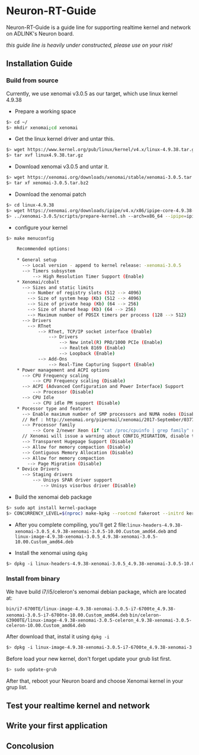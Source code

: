 # Neuron-RT-Guide

Neuron-RT-Guide is a guide line for supporting realtime kernel and network on ADLINK's Neuron board.

*this guide line is heavily under constructed, please use on your risk!*

## Installation Guide

### Build from source

Currently, we use xenomai v3.0.5 as our target, which use linux kernel 4.9.38

* Prepare a working space

```bash
$> cd ~/
$> mkdir xenomai;cd xenomai
```

* Get the linux kernel driver and untar this.

```bash
$> wget https://www.kernel.org/pub/linux/kernel/v4.x/linux-4.9.38.tar.gz
$> tar xvf linux4.9.38.tar.gz
```

* Download xenomai v3.0.5 and untar it.

```bash
$> wget https://xenomai.org/downloads/xenomai/stable/xenomai-3.0.5.tar.bz2
$> tar xf xenomai-3.0.5.tar.bz2
```

* Download the xenomai patch

```bash
$> cd linux-4.9.38
$> wget https://xenomai.org/downloads/ipipe/v4.x/x86/ipipe-core-4.9.38-x86-4.patch
$> ../xenomai-3.0.5/scripts/prepare-kernel.sh --arch=x86_64 --ipipe=ipipe-core-4.9.38-x86-4.patch
```

* configure your kernel

```bash
$> make menuconfig
```

```bash
	Recommended options:
	
	* General setup
	  --> Local version - append to kernel release: -xenomai-3.0.5
	  --> Timers subsystem
	      --> High Resolution Timer Support (Enable)
	* Xenomai/cobalt
	  --> Sizes and static limits
	    --> Number of registry slots (512 --> 4096)
	    --> Size of system heap (Kb) (512 --> 4096)
	    --> Size of private heap (Kb) (64 --> 256)
	    --> Size of shared heap (Kb) (64 --> 256)
	    --> Maximum number of POSIX timers per process (128 --> 512)
	  --> Drivers
	    --> RTnet
	        --> RTnet, TCP/IP socket interface (Enable)
	            --> Drivers
	                --> New intel(R) PRO/1000 PCIe (Enable)
	                --> Realtek 8169 (Enable)
	                --> Loopback (Enable)
	        --> Add-Ons
	            --> Real-Time Capturing Support (Enable)
	* Power management and ACPI options
	  --> CPU Frequency scaling
	      --> CPU Frequency scaling (Disable)
	  --> ACPI (Advanced Configuration and Power Interface) Support
	      --> Processor (Disable)
	  --> CPU Idle
	      --> CPU idle PM support (Disable)
	* Pocessor type and features
	  --> Enable maximum number of SMP processors and NUMA nodes (Disable)
	  // Ref : http://xenomai.org/pipermail/xenomai/2017-September/037718.html
	  --> Processor family
	      --> Core 2/newer Xeon (if "cat /proc/cpuinfo | grep family" returns 6, set as Generic otherwise)
	  // Xenomai will issue a warning about CONFIG_MIGRATION, disable those in this order
	  --> Transparent Hugepage Support (Disable)
	  --> Allow for memory compaction (Disable)
	  --> Contiguous Memory Allocation (Disable)
	  --> Allow for memory compaction
	    --> Page Migration (Disable)
	* Device Drivers
	  --> Staging drivers
	      --> Unisys SPAR driver support
	         --> Unisys visorbus driver (Disable)
```

* Build the xenomai deb package

```bash
$> sudo apt install kernel-package
$> CONCURRENCY_LEVEL=$(nproc) make-kpkg --rootcmd fakeroot --initrd kernel_image kernel_headers
```

* After you complete compiling, you'll get 2 file:`linux-headers-4.9.38-xenomai-3.0.5_4.9.38-xenomai-3.0.5-10.00.Custom_amd64.deb` and `linux-image-4.9.38-xenomai-3.0.5_4.9.38-xenomai-3.0.5-10.00.Custom_amd64.deb`

* Install the xenomai using `dpkg`

```bash
$> dpkg -i linux-headers-4.9.38-xenomai-3.0.5_4.9.38-xenomai-3.0.5-10.00.Custom_amd64.deb linux-image-4.9.38-xenomai-3.0.5_4.9.38-xenomai-3.0.5-10.00.Custom_amd64.deb
```

### Install from binary

We have build i7/i5/celeron's xenomai debian package, which are located at:

`bin/i7-6700TE/linux-image-4.9.38-xenomai-3.0.5-i7-6700te_4.9.38-xenomai-3.0.5-i7-6700te-10.00.Custom_amd64.deb`
`bin/celeron-G3900TE/linux-image-4.9.38-xenomai-3.0.5-celeron_4.9.38-xenomai-3.0.5-celeron-10.00.Custom_amd64.deb`

After download that, instal it using `dpkg -i`

```bash
$> dpkg -i linux-image-4.9.38-xenomai-3.0.5-i7-6700te_4.9.38-xenomai-3.0.5-i7-6700te-10.00.Custom_amd64.deb
```

Before load your new kernel, don't forget update your grub list first.

```bash
$> sudo update-grub
```

After that, reboot your Neuron board and choose Xenomai kernel in your grup list.

## Test your realtime kernel and network

## Write your first application

## Concolusion

